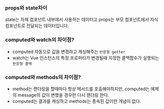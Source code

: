 
### props와 state차이
state는 자체 컴포넌트 내부에서 사용하는 데이터고 props는 부모 컴포넌트에서 자식 컴포넌트로 전달되는 데이터입니다.

### computed와 watch의 차이점?
- computed 자동으로 값을 변경하고 캐싱해주는 `반응형 getter`
- watch는 Vue 인스턴스의 특정 프로퍼티가 변경될때 지정한 콜백함수가 실행되는 `반응형 콜백`

### computed와 methods의 차이점?
- method는 랜더링을 할때마다 항상 메서드를 호출해야하지만, computed는 예제의 message의 값이 변했을 경우만 다시 랜더링 한다.
- computed는 결과를 캐싱하고 methods는 종속된 값이란 개념이 없다.
